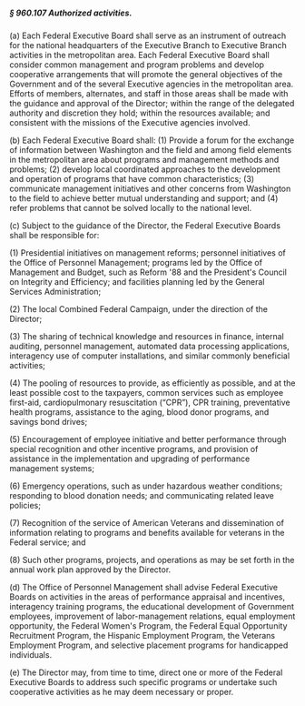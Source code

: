 ##### § 960.107 Authorized activities. #####

(a) Each Federal Executive Board shall serve as an instrument of outreach for the national headquarters of the Executive Branch to Executive Branch activities in the metropolitan area. Each Federal Executive Board shall consider common management and program problems and develop cooperative arrangements that will promote the general objectives of the Government and of the several Executive agencies in the metropolitan area. Efforts of members, alternates, and staff in those areas shall be made with the guidance and approval of the Director; within the range of the delegated authority and discretion they hold; within the resources available; and consistent with the missions of the Executive agencies involved.

(b) Each Federal Executive Board shall: (1) Provide a forum for the exchange of information between Washington and the field and among field elements in the metropolitan area about programs and management methods and problems; (2) develop local coordinated approaches to the development and operation of programs that have common characteristics; (3) communicate management initiatives and other concerns from Washington to the field to achieve better mutual understanding and support; and (4) refer problems that cannot be solved locally to the national level.

(c) Subject to the guidance of the Director, the Federal Executive Boards shall be responsible for:

(1) Presidential initiatives on management reforms; personnel initiatives of the Office of Personnel Management; programs led by the Office of Management and Budget, such as Reform '88 and the President's Council on Integrity and Efficiency; and facilities planning led by the General Services Administration;

(2) The local Combined Federal Campaign, under the direction of the Director;

(3) The sharing of technical knowledge and resources in finance, internal auditing, personnel management, automated data processing applications, interagency use of computer installations, and similar commonly beneficial activities;

(4) The pooling of resources to provide, as efficiently as possible, and at the least possible cost to the taxpayers, common services such as employee first-aid, cardiopulmonary resuscitation (“CPR”), CPR training, preventative health programs, assistance to the aging, blood donor programs, and savings bond drives;

(5) Encouragement of employee initiative and better performance through special recognition and other incentive programs, and provision of assistance in the implementation and upgrading of performance management systems;

(6) Emergency operations, such as under hazardous weather conditions; responding to blood donation needs; and communicating related leave policies;

(7) Recognition of the service of American Veterans and dissemination of information relating to programs and benefits available for veterans in the Federal service; and

(8) Such other programs, projects, and operations as may be set forth in the annual work plan approved by the Director.

(d) The Office of Personnel Management shall advise Federal Executive Boards on activities in the areas of performance appraisal and incentives, interagency training programs, the educational development of Government employees, improvement of labor-management relations, equal employment opportunity, the Federal Women's Program, the Federal Equal Opportunity Recruitment Program, the Hispanic Employment Program, the Veterans Employment Program, and selective placement programs for handicapped individuals.

(e) The Director may, from time to time, direct one or more of the Federal Executive Boards to address such specific programs or undertake such cooperative activities as he may deem necessary or proper.